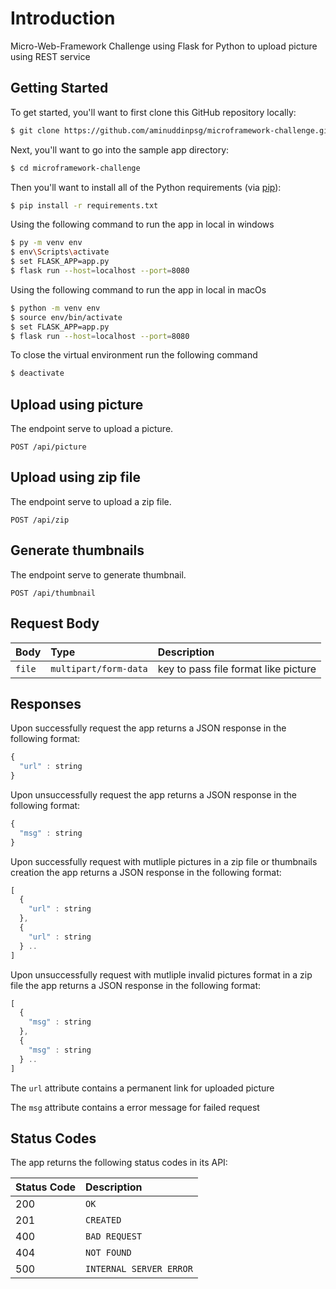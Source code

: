 # Introduction

Micro-Web-Framework Challenge using Flask for Python to upload picture using REST service

## Getting Started

To get started, you'll want to first clone this GitHub repository locally:

```bash
$ git clone https://github.com/aminuddinpsg/microframework-challenge.git
```
Next, you'll want to go into the sample app directory:

```bash
$ cd microframework-challenge
```

Then you'll want to install all of the Python requirements (via
[pip](http://pip.readthedocs.org/en/latest/)):

```bash
$ pip install -r requirements.txt
```
Using the following command to run the app in local in windows
```bash
$ py -m venv env
$ env\Scripts\activate 
$ set FLASK_APP=app.py
$ flask run --host=localhost --port=8080
```

Using the following command to run the app in local in macOs
```bash
$ python -m venv env
$ source env/bin/activate 
$ set FLASK_APP=app.py
$ flask run --host=localhost --port=8080
```

To close the virtual environment run the following command
```bash
$ deactivate
```

## Upload using picture

The endpoint serve to upload a picture.

```http
POST /api/picture
```
## Upload using zip file

The endpoint serve to upload a zip file.

```http
POST /api/zip
```

## Generate thumbnails

The endpoint serve to generate thumbnail.

```http
POST /api/thumbnail
```
## Request Body

| Body | Type | Description |
| :--- | :--- | :--- |
| `file` | `multipart/form-data` | key to pass file format like picture |

## Responses

Upon successfully request the app returns a JSON response in the following format: 

```javascript
{
  "url" : string
}
```

Upon unsuccessfully request the app returns a JSON response in the following format: 

```javascript
{
  "msg" : string
}
```

Upon successfully request with mutliple pictures in a zip file or thumbnails creation the app returns a JSON response in the following format: 

```javascript
[
  {
    "url" : string
  },
  {
    "url" : string
  } ..
]
```

Upon unsuccessfully request with mutliple invalid pictures format in a zip file the app returns a JSON response in the following format: 

```javascript
[
  {
    "msg" : string
  },
  {
    "msg" : string
  } ..
]
```

The `url` attribute contains a permanent link for uploaded picture

The `msg` attribute contains a error message for failed request

## Status Codes

The app returns the following status codes in its API:

| Status Code | Description |
| :--- | :--- |
| 200 | `OK` |
| 201 | `CREATED` |
| 400 | `BAD REQUEST` |
| 404 | `NOT FOUND` |
| 500 | `INTERNAL SERVER ERROR` |


